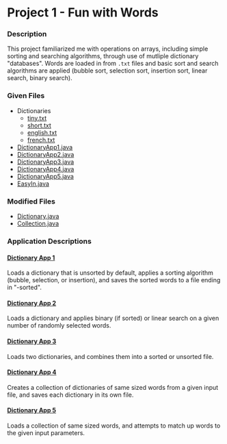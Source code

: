# Project 1 - Fun with Words

### Description
This project familiarized me with operations on arrays, including simple sorting and searching algorithms, through use of mutliple dictionary "databases". Words are loaded in from `.txt` files and basic sort and search algorithms are applied (bubble sort, selection sort, insertion sort, linear search, binary search).

### Given Files
* Dictionaries
	* [tiny.txt](src/tiny.txt)
	* [short.txt](src/short.txt)
	* [english.txt](src/english.txt)
	* [french.txt](french.txt)
* [DictionaryApp1.java](src/DictionaryApp1.java)
* [DictionaryApp2.java](src/DictionaryApp2.java)
* [DictionaryApp3.java](src/DictionaryApp3.java)
* [DictionaryApp4.java](src/DictionaryApp4.java)
* [DictionaryApp5.java](src/DictionaryApp5.java)
* [EasyIn.java](src/EasyIn.java)

### Modified Files
* [Dictionary.java](src/Dictionary.java)
* [Collection.java](src/Collection.java)

### Application Descriptions
#### [Dictionary App 1](src/DictionaryApp1.java)
Loads a dictionary that is unsorted by default, applies a sorting algorithm (bubble, selection, or insertion), and saves the sorted words to a file ending in "-sorted".

#### [Dictionary App 2](src/DictionaryApp2.java)
Loads a dictionary and applies binary (if sorted) or linear search on a given number of randomly selected words.

#### [Dictionary App 3](src/DictionaryApp3.java)
Loads two dictionaries, and combines them into a sorted or unsorted file.

#### [Dictionary App 4](src/DictionaryApp4.java)
Creates a collection of dictionaries of same sized words from a given input file, and saves each dictionary in its own file.

#### [Dictionary App 5](src/DictionaryApp5.java)
Loads a collection of same sized words, and attempts to match up words to the given input parameters.
